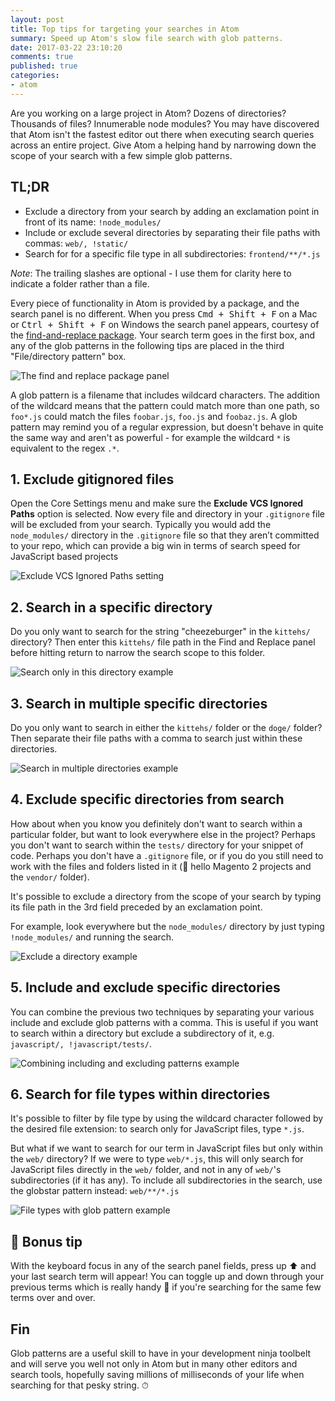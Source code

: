 ```yaml
---
layout: post
title: Top tips for targeting your searches in Atom
summary: Speed up Atom's slow file search with glob patterns.
date: 2017-03-22 23:10:20
comments: true
published: true
categories:
- atom
---
```


Are you working on a large project in Atom? Dozens of directories? Thousands of files? Innumerable node modules? You may have discovered that Atom isn't the fastest editor out there when executing search queries across an entire project. Give Atom a helping hand by narrowing down the scope of your search with a few simple glob patterns.

<div class="c-tldr">
    <h2 class="c-tldr__title">TL;DR</h2>
    <ul>
        <li>Exclude a directory from your search by adding an exclamation point in front of its name: <code>!node_modules/</code></li>
        <li>Include or exclude several directories by separating their file paths with commas: <code>web/, !static/</code></li>
        <li>Search for for a specific file type in all subdirectories: <code>frontend/**/*.js</code></li>
   </ul>
</div>

_Note_: The trailing slashes are optional - I use them for clarity here to indicate a folder rather than a file.

Every piece of functionality in Atom is provided by a package, and the search panel is no different. When you press <kbd>Cmd + Shift + F</kbd> on a Mac or <kbd>Ctrl + Shift + F</kbd> on Windows the search panel appears, courtesy of the [find-and-replace package](https://atom.io/packages/find-and-replace). Your search term goes in the first box, and any of the glob patterns in the following tips are placed in the third "File/directory pattern" box.

![The find and replace package panel](/images/find-and-replace-panel.png)

A glob pattern is a filename that includes wildcard characters. The addition of the wildcard means that the pattern could match more than one path, so `foo*.js` could match the files `foobar.js`, `foo.js` and `foobaz.js`. A glob pattern may remind you of a regular expression, but doesn't behave in quite the same way and aren't as powerful - for example the wildcard `*` is equivalent to the regex `.*`.

## 1. Exclude gitignored files

Open the Core Settings menu and make sure the **Exclude VCS Ignored Paths** option is selected. Now every file and directory in your `.gitignore` file will be excluded from your search. Typically you would add the `node_modules/` directory in the `.gitignore` file so that they aren’t committed to your repo, which can provide a big win in terms of search speed for JavaScript based projects


![Exclude VCS Ignored Paths setting](/images/VCS-setting.png)

## 2. Search in a specific directory

Do you only want to search for the string "cheezeburger" in the `kittehs/` directory? Then enter this `kittehs/` file path in the Find and Replace panel before hitting return to narrow the search scope to this folder.

![Search only in this directory example](/images/only-dir.png)

## 3. Search in multiple specific directories

Do you only want to search in either the `kittehs/` folder or the `doge/` folder? Then separate their file paths with a comma to search just within these directories.

![Search in multiple directories example](/images/multi-dir.png)

## 4. Exclude specific directories from search

How about when you know you definitely don't want to search within a particular folder, but want to look everywhere else in the project? Perhaps you don't want to search within the `tests/` directory for your snippet of code. Perhaps you don't have a `.gitignore` file, or if you do you still need to work with the files and folders listed in it (👋 hello Magento 2 projects and the `vendor/` folder).

It's possible to exclude a directory from the scope of your search by typing its file path in the 3rd field preceded by an exclamation point.

For example, look everywhere but the `node_modules/` directory by just typing `!node_modules/` and running the search.

![Exclude a directory example](/images/not-dir.png)

## 5. Include and exclude specific directories

You can combine the previous two techniques by separating your various include and exclude glob patterns with a comma. This is useful if you want to search within a directory but exclude a subdirectory of it, e.g. `javascript/, !javascript/tests/`.

![Combining including and excluding patterns example](/images/all-the-dir.png)

## 6. Search for file types within directories

It's possible to filter by file type by using the wildcard character followed by the desired file extension: to search only for JavaScript files, type `*.js`.

But what if we want to search for our term in JavaScript files but only within the `web/` directory? If we were to type `web/*.js`, this will only search for JavaScript files directly in the `web/` folder, and not in any of `web/`'s subdirectories (if it has any). To include all subdirectories in the search, use the globstar pattern instead: `web/**/*.js`

![File types with glob pattern example](/images/glob.png)

## 🌟 Bonus tip

With the keyboard focus in any of the search panel fields, press up ⬆️ and your last search term will appear! You can toggle up and down through your previous terms which is really handy 👐 if you're searching for the same few terms over and over.

## Fin

Glob patterns are a useful skill to have in your development ninja toolbelt and will serve you well not only in Atom but in many other editors and search tools, hopefully saving millions of milliseconds of your life when searching for that pesky string. ⏱
